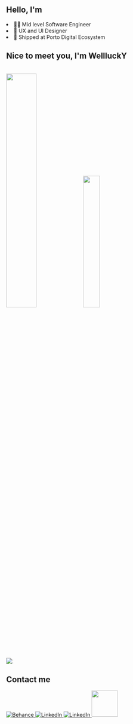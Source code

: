 <h2>Hello, I'm</h2>
          <li>👩‍💻 Mid level Software Engineer</li>
          <li>🔎 UX and UI Designer</li>
          <li>💎 Shipped at Porto Digital Ecosystem</li>
          <li style="display: none">✅ Creator of Faça a Lista Project</li>
      <section
      >
        <h2>Nice to meet you, I'm WellluckY</h2>
        <div>
          <img src="https://img.shields.io/badge/next.js-%23000000.svg?style=flat&logo=next.js&logoColor=white" alt="">
          <img src="https://img.shields.io/badge/react-%2320232a.svg?style=flat&logo=react&logoColor=%2361DAFB" alt=""> 
          <img src="https://img.shields.io/badge/javascript-%23323330.svg?style=flat&logo=javascript&logoColor=%23F7DF1E" alt="">
          <img src="https://img.shields.io/badge/css3-%231572B6.svg?style=flat&logo=css3&logoColor=white" alt="">
          <img src="https://img.shields.io/badge/typescript-%23007ACC.svg?style=flat&logo=typescript&logoColor=white" alt="">
          <img src="https://img.shields.io/badge/mysql-%2300f.svg?style=flat&logo=mysql&logoColor=white" alt="">
          <img src="https://img.shields.io/badge/node.js-6DA55F?style=flat&logo=node.js&logoColor=white" alt="">
          <img src="https://img.shields.io/badge/figma-%23F24E1E.svg?style=flat&logo=figma&logoColor=white" alt="">
          <img src="https://img.shields.io/badge/html5-%23E34F26.svg?style=flat&logo=html5&logoColor=white" alt="">
          <img src="https://img.shields.io/badge/styled--components-DB7093?style=flat&logo=styled-components&logoColor=white" alt="">
        </div>
        <div style="displau:inline">
           <img
          style="width: 40%"
          src="https://github-readme-streak-stats.herokuapp.com/?user=Welllucky&theme=great-gatsby&hide_border=true"
        />
        <img
          style="width: 30%"
          src="https://github-readme-stats.vercel.app/api/top-langs/?username=Welllucky&theme=great-gatsby&hide_border=true&include_all_commits=true&count_private=true&layout=compact"
        />
        </div>
      </section>
      <section
      >
          <img src="https://www.codewars.com/users/Welllucky/badges/large">
        <h2>Contact me</h2>
        <div>
          <a href="https://behance.net/battdsg">
            <img
              src="https://img.shields.io/badge/Behance-1769ff?logo=behance&logoColor=white"
              alt="Behance"
            />
          </a>
          <a href="https://linkedin.com/in/wellingtonlucas">
            <img
              src="https://img.shields.io/badge/LinkedIn-%230077B5.svg?logo=linkedin&logoColor=white"
              alt="LinkedIn"
            />
          </a>
          <a href="https://medium.com/@battdsg">
            <img
              src="https://img.shields.io/badge/Medium-12100E?logo=medium&logoColor=white"
              alt="LinkedIn"
            />
          </a>
           <a href = "mailto:wellingtonbat.wl@gmail.com"><img style="width:70px" src="https://img.shields.io/badge/-Gmail-%23333?style=for-the-badge&logo=gmail&logoColor=white" target="_blank"></a>
        </div>
      </section>
      <br/>
      <section
      >
        <img
          src="https://quotes-github-readme.vercel.app/api?type=horizontal&theme=radical"
          alt=""
        />
      </section>
    
